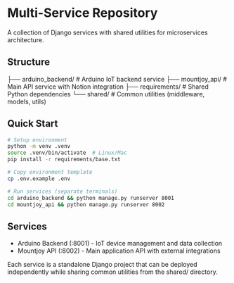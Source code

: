# Multi-Service Repository

A collection of Django services with shared utilities for microservices architecture.

## Structure
├── arduino_backend/        # Arduino IoT backend service
├── mountjoy_api/           # Main API service with Notion integration
├── requirements/           # Shared Python dependencies
└── shared/                 # Common utilities (middleware, models, utils)

## Quick Start

```bash
# Setup environment
python -m venv .venv
source .venv/bin/activate  # Linux/Mac
pip install -r requirements/base.txt

# Copy environment template
cp .env.example .env

# Run services (separate terminals)
cd arduino_backend && python manage.py runserver 8001
cd mountjoy_api && python manage.py runserver 8002
```

## Services

- Arduino Backend (:8001) - IoT device management and data collection
- Mountjoy API (:8002) - Main application API with external integrations

Each service is a standalone Django project that can be deployed independently while sharing common utilities from the shared/ directory.